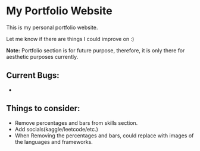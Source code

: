 # My Portfolio Website
This is my personal portfolio website.

Let me know if there are things I could improve on :)

**Note:** Portfolio section is for future purpose, therefore, it is only there for aesthetic purposes currently.

 ## Current Bugs:
 -

 ## Things to consider:
 - Remove percentages and bars from skills section.
 - Add socials(kaggle/leetcode/etc.)
 - When Removing the percentages and bars, could replace with images of the languages and frameworks.
